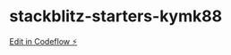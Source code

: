 # stackblitz-starters-kymk88

[Edit in Codeflow ⚡️](https://stackblitz.com/~/github.com/MHA4XX/stackblitz-starters-kymk88)